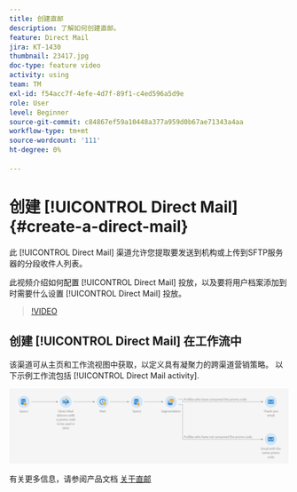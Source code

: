 ```yaml
---
title: 创建直邮
description: 了解如何创建直邮。
feature: Direct Mail
jira: KT-1430
thumbnail: 23417.jpg
doc-type: feature video
activity: using
team: TM
exl-id: f54acc7f-4efe-4d7f-89f1-c4ed596a5d9e
role: User
level: Beginner
source-git-commit: c84867ef59a10448a377a959d0b67ae71343a4aa
workflow-type: tm+mt
source-wordcount: '111'
ht-degree: 0%

---
```


# 创建 [!UICONTROL Direct Mail] {#create-a-direct-mail}

此 [!UICONTROL Direct Mail] 渠道允许您提取要发送到机构或上传到SFTP服务器的分段收件人列表。

此视频介绍如何配置 [!UICONTROL Direct Mail] 投放，以及要将用户档案添加到时需要什么设置 [!UICONTROL Direct Mail] 投放。

>[!VIDEO](https://video.tv.adobe.com/v/23417?quality=12&learn=on)

## 创建 [!UICONTROL Direct Mail] 在工作流中

该渠道可从主页和工作流视图中获取，以定义具有凝聚力的跨渠道营销策略。 以下示例工作流包括 [!UICONTROL Direct Mail activity].

![工作流图像](/help/assets/direct_mail_examplewf.png)

有关更多信息，请参阅产品文档 [关于直邮](https://experienceleague.adobe.com/docs/campaign-standard/using/communication-channels/direct-mail/about-direct-mail.html)
